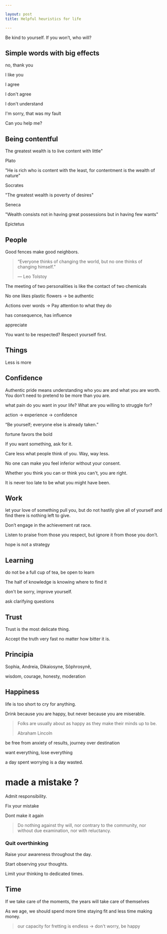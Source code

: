 ```yaml
---

layout: post
title: Helpful heuristics for life 

---
```


Be kind to yourself. If you won’t, who will? 


## Simple words with big effects

no, thank you

I like you 

I agree 

I don't agree

I don't understand

I'm sorry, that was my fault

Can you help me? 


## Being contentful 

The greatest wealth is to live content with little"

Plato 

"He is rich who is content with the least, for contentment is the wealth of nature"
 
Socrates 

"The greatest wealth is poverty of desires"

Seneca 

"Wealth consists not in having great possessions but in having few wants"

Epictetus



## People

Good fences make good neighbors.

> “Everyone thinks of changing the world, but no one thinks of changing himself.”
>
> ― Leo Tolstoy

The meeting of two personalities is like the contact of two chemicals

No one likes plastic flowers -> be authentic

Actions over words -> Pay attention to what they do

has consequence, has influence

appreciate

You want to be respected? Respect yourself first.


## Things

Less is more


## Confidence

Authentic pride means understanding who you are and what you are worth. You don’t need to pretend to be more than you are. 

what pain do you want in your life? What are you willing to struggle for?

action -> experience -> confidence

“Be yourself; everyone else is already taken.”

fortune favors the bold 

If you want something, ask for it.

Care less what people think of you. Way, way less.

No one can make you feel inferior without your consent.

Whether you think you can or think you can't, you are right.

It is never too late to be what you might have been.



## Work 

let your love of something pull you, but do not hastily give all of yourself and find there is nothing left to give.

Don’t engage in the achievement rat race. 

Listen to praise from those you respect, but ignore it from those you don’t. 

hope is not a strategy



## Learning

do not be a full cup of tea, be open to learn

The half of knowledge is knowing where to find it

don't be sorry, improve yourself.

ask clarifying questions


## Trust 

Trust is the most delicate thing.

Accept the truth very fast no matter how bitter it is.


## Principia

Sophia,
Andreia,
Dikaiosyne,
Sôphrosynê,

wisdom,
courage,
honesty,
moderation

## Happiness

life is too short to cry for anything.

Drink because you are happy, but never because you are miserable.

> Folks are usually about as happy as they make their minds up to be.
>
> Abraham Lincoln

be free from anxiety of results, journey over destination 

want everything, lose everything 

a day spent worrying is a day wasted.


# made a mistake ?
Admit responsibility.

Fix your mistake 

Dont make it again


> Do nothing against thy will, nor contrary to the community, nor
without due examination, nor with reluctancy.



### Quit overthinking

Raise your awareness throughout the day. 

Start observing your thoughts.

Limit your thinking to dedicated times. 


## Time

If we take care of the moments, the years will take care of themselves


As we age, we should spend more time staying fit and less time making money.



> our capacity for fretting is endless -> don't worry, be happy 
